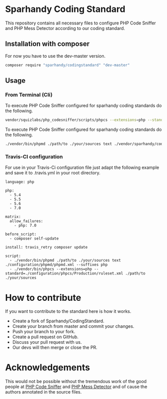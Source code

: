 # Sparhandy Coding Standard

This repository contains all necessary files to configure PHP Code Sniffer and PHP Mess Detector according to our coding standard. 

## Installation with composer

For now you have to use the dev-master version.

```bash
composer require "sparhandy/codingstandard" "dev-master"
```

## Usage

### From Terminal (Cli)

To execute PHP Code Sniffer configured for sparhandy coding standards do the following.
```bash
vendor/squizlabs/php_codesniffer/scripts/phpcs --extensions=php --standard=./vendor/sparhandy/codingstandard/src/phpcs/Production/ruleset.xml ./path/to ./your/sources 
```

To execute PHP Code Sniffer configured for sparhandy coding standards do the following.
```bash
./vendor/bin/phpmd ./path/to ./your/sources text ./vendor/sparhandy/codingstandard/src/phpmd/phpmd.xml --suffixes php
```

### Travis-CI configuration

For use in your Travis-Ci configuration file just adapt the following example and save it to .travis.yml in your root directory.
```
language: php

php:
  - 5.4
  - 5.5
  - 5.6
  - 7.0

matrix:
  allow_failures:
    - php: 7.0

before_script:
  - composer self-update

install: travis_retry composer update

script:
  - ./vendor/bin/phpmd ./path/to ./your/sources text ./configuration/phpmd/phpmd.xml --suffixes php
  - ./vendor/bin/phpcs --extensions=php --standard=./configuration/phpcs/Production/ruleset.xml ./path/to ./your/sources
```

# How to contribute

If you want to contribute to the standard here is how it works.

* Create a fork of Sparhandy/CodingStandard.
* Create your branch from master and commit your changes.
* Push your branch to your fork.
* Create a pull request on GitHub.
* Discuss your pull request with us.
* Our devs will then merge or close the PR.

# Acknowledgements
This would not be possible without the tremendous work of the good people at [PHP Code Sniffer](https://github.com/squizlabs/PHP_CodeSniffer) and [PHP Mess Detector](https://github.com/phpmd/phpmd) and of cause the authors annotated in the source files.

